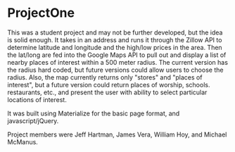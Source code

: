 # ProjectOne

This was a student project and may not be further developed, but the idea is solid enough. It takes in an address and runs it through the Zillow API to determine latitude and longitude and the high/low prices in the area. Then the lat/long are fed into the Google Maps API to pull out and display a list of nearby places of interest within a 500 meter radius. The current version has the radius hard coded, but future versions could allow users to choose the radius. Also, the map currently returns only "stores" and "places of interest", but a future version could return places of worship, schools. restaurants, etc., and present the user with ability to select particular locations of interest.

It was built using Materialize for the basic page format, and javascript/jQuery.

Project members were Jeff Hartman, James Vera, William Hoy, and Michael McManus.
